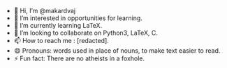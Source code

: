 - 👋 Hi, I’m @makardvaj
- 👀 I’m interested in opportunities for learning.
- 🌱 I’m currently learning LaTeX.
- 💞️ I’m looking to collaborate on Python3, LaTeX, C.
- 📫 How to reach me : [redacted].
- 😄 Pronouns: words used in place of nouns, to make text easier to read.
- ⚡ Fun fact: There are no atheists in a foxhole.

<!---
makardvaj/makardvaj is a ✨ special ✨ repository because its `README.md` (this file) appears on your GitHub profile.
You can click the Preview link to take a look at your changes.
--->

